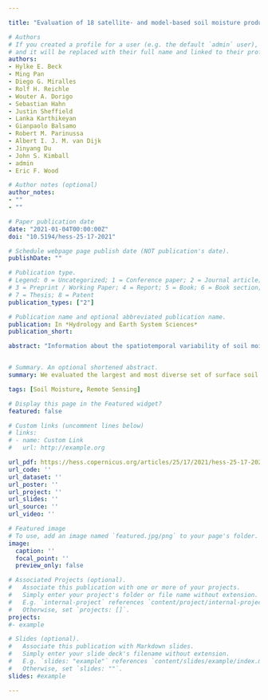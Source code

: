 ```yaml
---

title: "Evaluation of 18 satellite- and model-based soil moisture products using in situ measurements from 826 sensors"

# Authors
# If you created a profile for a user (e.g. the default `admin` user), write the username (folder name) here 
# and it will be replaced with their full name and linked to their profile.
authors:
- Hylke E. Beck
- Ming Pan
- Diego G. Miralles
- Rolf H. Reichle
- Wouter A. Dorigo
- Sebastian Hahn
- Justin Sheffield
- Lanka Karthikeyan
- Gianpaolo Balsamo
- Robert M. Parinussa
- Albert I. J. M. van Dijk
- Jinyang Du
- John S. Kimball
- admin
- Eric F. Wood

# Author notes (optional)
author_notes:
- ""
- ""

# Paper publication date
date: "2021-01-04T00:00:00Z"
doi: "10.5194/hess-25-17-2021"

# Schedule webpage page publish date (NOT publication's date).
publishDate: ""

# Publication type.
# Legend: 0 = Uncategorized; 1 = Conference paper; 2 = Journal article;
# 3 = Preprint / Working Paper; 4 = Report; 5 = Book; 6 = Book section;
# 7 = Thesis; 8 = Patent
publication_types: ["2"]

# Publication name and optional abbreviated publication name.
publication: In *Hydrology and Earth System Sciences*
publication_short:  

abstract: "Information about the spatiotemporal variability of soil moisture is critical for many purposes, including monitoring of hydrologic extremes, irrigation scheduling, and prediction of agricultural yields. We evaluated the temporal dynamics of 18 state-of-the-art (quasi-)global near-surface soil moisture products, including six based on satellite retrievals, six based on models without satellite data assimilation (referred to hereafter as “open-loop” models), and six based on models that assimilate satellite soil moisture or brightness temperature data. Seven of the products are introduced for the first time in this study: one multi-sensor merged satellite product called MeMo (Merged soil Moisture) and six estimates from the HBV (Hydrologiska Byrans Vattenbalansavdelning) model with three precipitation inputs (ERA5, IMERG, and MSWEP) with and without assimilation of SMAPL3E satellite retrievals, respectively. As reference, we used in situ soil moisture measurements between 2015 and 2019 at 5 cm depth from 826 sensors, located primarily in the USA and Europe. The 3-hourly Pearson correlation (R) was chosen as the primary performance metric. We found that application of the Soil Wetness Index (SWI) smoothing filter resulted in improved performance for all satellite products. The best-to-worst performance ranking of the four single-sensor satellite products was SMAPL3E$\\_{SWI}$, SMOS$\\_{SWI}$, AMSR2$\\_{SWI}$ and ASCAT$\\_{SWI}$, with the L-band-based SMAPL3E$\\_{SWI}$ (median R of 0.72) outperforming the others at 50 % of the sites. Among the two multi-sensor satellite products (MeMo and ESA-CCI$\\_{SWI}$), MeMo performed better on average (median R of 0.72 versus 0.67), probably due to the inclusion of SMAPL3E$\\_{SWI}$. The best-to-worst performance ranking of the six open-loop models was HBV-MSWEP, HBV-ERA5, ERA5-Land, HBV-IMERG, VIC-PGF, and GLDAS-Noah. This ranking largely reflects the quality of the precipitation forcing. HBV-MSWEP (median R of 0.78) performed best not just among the open-loop models but among all products. The calibration of HBV improved the median R by +0.12 on average compared to random parameters, highlighting the importance of model calibration. The best-to-worst performance ranking of the six models with satellite data assimilation was HBV-MSWEP+SMAPL3E, HBV-ERA5+SMAPL3E, GLEAM, SMAPL4, HBV-IMERG+SMAPL3E, and ERA5. The assimilation of SMAPL3E retrievals into HBV-IMERG improved the median R by +0.06, suggesting that data assimilation yields significant benefits at the global scale. "


# Summary. An optional shortened abstract.
summary: We evaluated the largest and most diverse set of surface soil moisture products ever evaluated in a single study. We found pronounced differences in performance among individual products and product groups. Our results provide guidance to choose the most suitable product for a particular application.

tags: [Soil Moisture, Remote Sensing]

# Display this page in the Featured widget?
featured: false

# Custom links (uncomment lines below)
# links:
# - name: Custom Link
#   url: http://example.org

url_pdf: https://hess.copernicus.org/articles/25/17/2021/hess-25-17-2021.pdf
url_code: ''
url_dataset: ''
url_poster: ''
url_project: ''
url_slides: ''
url_source: ''
url_video: ''

# Featured image
# To use, add an image named `featured.jpg/png` to your page's folder. 
image:
  caption: ''
  focal_point: ''
  preview_only: false

# Associated Projects (optional).
#   Associate this publication with one or more of your projects.
#   Simply enter your project's folder or file name without extension.
#   E.g. `internal-project` references `content/project/internal-project/index.md`.
#   Otherwise, set `projects: []`.
projects: 
#- example

# Slides (optional).
#   Associate this publication with Markdown slides.
#   Simply enter your slide deck's filename without extension.
#   E.g. `slides: "example"` references `content/slides/example/index.md`.
#   Otherwise, set `slides: ""`.
slides: #example

---
```


